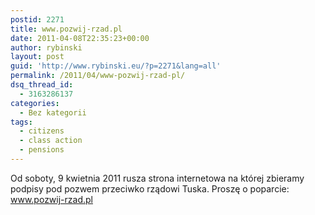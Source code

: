 ```yaml
---
postid: 2271
title: www.pozwij-rzad.pl
date: 2011-04-08T22:35:23+00:00
author: rybinski
layout: post
guid: 'http://www.rybinski.eu/?p=2271&lang=all'
permalink: /2011/04/www-pozwij-rzad-pl/
dsq_thread_id:
  - 3163286137
categories:
  - Bez kategorii
tags:
  - citizens
  - class action
  - pensions
---
```

Od soboty, 9 kwietnia 2011 rusza strona internetowa na której zbieramy podpisy pod pozwem przeciwko rządowi Tuska. Proszę o poparcie: www.pozwij-rzad.pl
